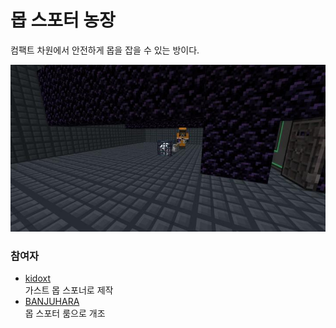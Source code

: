 # 몹 스포터 농장

컴팩트 차원에서 안전하게 몹을 잡을 수 있는 방이다.

![asdf](../../asset/systems/mobspawner_farm/main.jpg)

### 참여자
<!-- player_desc_open -->
- [kidoxt](../members/kidoxt.md)  
가스트 몹 스포너로 제작
- [BANJUHARA](../members/BANJUHARA.md)  
몹 스포터 룸으로 개조
<!-- player_desc_close-->